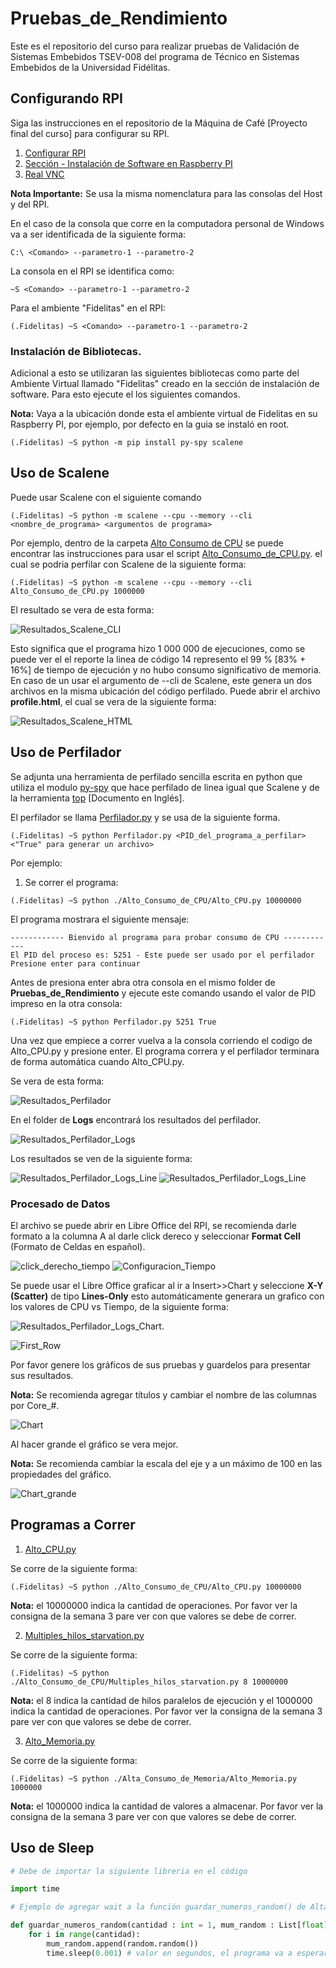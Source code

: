 # Pruebas_de_Rendimiento

Este es el repositorio del curso para realizar pruebas de Validación de Sistemas Embebidos TSEV-008 del programa de Técnico en Sistemas Embebidos de la Universidad Fidélitas.

## Configurando RPI

Siga las instrucciones en el repositorio de la Máquina de Café [Proyecto final del curso] para configurar su RPI.

1. [Configurar RPI](https://github.com/rscd27p/Maquina_de_Cafe/blob/main/Documentos/Configurar_RPI.md)
2. [Sección - Instalación de Software en Raspberry PI](https://github.com/rscd27p/Maquina_de_Cafe/tree/main)
3. [Real VNC](https://github.com/rscd27p/Maquina_de_Cafe/blob/main/Documentos/RealVNC.md)

**Nota Importante:**  Se usa la misma nomenclatura para las consolas del Host y del RPI.

En el caso de la consola que corre en la computadora personal de Windows va a ser identificada de la siguiente forma:

```
C:\ <Comando> --parametro-1 --parametro-2
```
La consola en el RPI se identifica como:

```
~S <Comando> --parametro-1 --parametro-2
```

Para el ambiente "Fidelitas" en el RPI:

```
(.Fidelitas) ~S <Comando> --parametro-1 --parametro-2
```

### Instalación de Bibliotecas.

Adicional a esto se utilizaran las siguientes bibliotecas como parte del Ambiente Virtual llamado "Fidelitas" creado en la sección de instalación de software. Para esto ejecute el los siguientes comandos.

**Nota:** Vaya a la ubicación donde esta el ambiente virtual de Fidelitas en su Raspberry PI, por ejemplo, por defecto en la guia se instaló en root.

```
(.Fidelitas) ~S python -m pip install py-spy scalene
```

## Uso de Scalene

Puede usar Scalene con el siguiente comando

```
(.Fidelitas) ~S python -m scalene --cpu --memory --cli <nombre_de_programa> <argumentos de programa>
```

Por ejemplo, dentro de la carpeta [Alto Consumo de CPU](./Alto_Consumo_de_CPU/) se puede encontrar las instrucciones para usar el script [Alto_Consumo_de_CPU.py](./Alto_Consumo_de_CPU/Alto_CPU.py). el cual se podria perfilar con Scalene de la siguiente forma:

```
(.Fidelitas) ~S python -m scalene --cpu --memory --cli Alto_Consumo_de_CPU.py 1000000
```

El resultado se vera de esta forma: 

![Resultados_Scalene_CLI](./imgs/Resultados-Scalene-CLI.png)

Esto significa que el programa hizo 1 000 000 de ejecuciones, como se puede ver el el reporte la linea de código 14 represento el 99 % [83% + 16%] de tiempo de ejecución y no hubo consumo significativo de memoria. En caso de un usar el argumento de --cli de Scalene, este genera un dos archivos en la misma ubicación del código perfilado. Puede abrir el archivo **profile.html**, el cual se vera de la siguiente forma:

![Resultados_Scalene_HTML](./imgs/Resultados-Scalene-HTML.png)

## Uso de Perfilador

Se adjunta una herramienta de perfilado sencilla escrita en python que utiliza el modulo [py-spy](https://github.com/benfred/py-spy) que hace perfilado de linea igual que Scalene y de la herramienta [top](https://www.geeksforgeeks.org/top-command-in-linux-with-examples/) [Documento en Inglés].

El perfilador se llama [Perfilador.py](Perfilador.py) y se usa de la siguiente forma. 

```
(.Fidelitas) ~S python Perfilador.py <PID_del_programa_a_perfilar> <"True" para generar un archivo>
```

Por ejemplo:

1. Se correr el programa:

```
(.Fidelitas) ~S python ./Alto_Consumo_de_CPU/Alto_CPU.py 10000000
```

El programa mostrara el siguiente mensaje: 

```
------------ Bienvido al programa para probar consumo de CPU ------------
El PID del proceso es: 5251 - Este puede ser usado por el perfilador
Presione enter para continuar
```

Antes de presiona enter abra otra consola en el mismo folder de **Pruebas_de_Rendimiento** y ejecute este comando usando el valor de PID impreso en la otra consola:

```
(.Fidelitas) ~S python Perfilador.py 5251 True
```

Una vez que empiece a correr vuelva a la consola corriendo el codigo de Alto_CPU.py y presione enter. El programa correra y el perfilador terminara de forma automática cuando Alto_CPU.py.

Se vera de esta forma:

![Resultados_Perfilador](./imgs/Resultados-Perfilador.png)

En el folder de **Logs** encontrará los resultados del perfilador. 

![Resultados_Perfilador_Logs](./imgs/Resultados-Perfilador-Logs.png)

Los resultados se ven de la siguiente forma:

![Resultados_Perfilador_Logs_Line](./imgs/Resultados-Perfilador-Line.png)
![Resultados_Perfilador_Logs_Line](./imgs/Resultados-Perfilador-CPU.png)

### Procesado de Datos

El archivo se puede abrir en Libre Office del RPI, se recomienda darle formato a la columna A al darle click dereco y seleccionar **Format Cell** (Formato de Celdas en español).

![click_derecho_tiempo](./imgs/Click_derecho_tiempo.png)
![Configuracion_Tiempo](./imgs/Formato%20Tiempo.png)

Se puede usar el Libre Office graficar al ir a Insert>>Chart y seleccione **X-Y (Scatter)** de tipo **Lines-Only** esto automáticamente generara un grafico con los valores de CPU vs Tiempo, de la siguiente forma:

![Resultados_Perfilador_Logs_Chart](./imgs/Resultados-Perfilador-Logs-Chart.png).

![First_Row](./imgs/First_Row.png)


Por favor genere los gráficos de sus pruebas y guardelos para presentar sus resultados. 

**Nota:** Se recomienda agregar títulos y cambiar el nombre de las columnas por Core_#.

![Chart](./imgs/Chart.png)

Al hacer grande el gráfico se vera mejor. 

**Nota:** Se recomienda cambiar la escala del eje y a un máximo de 100 en las propiedades del gráfico.

![Chart_grande](./imgs/Chart_grande.png)

## Programas a Correr

1. [Alto_CPU.py](./Alto_Consumo_de_CPU/Alto_CPU.py)

Se corre de la siguiente forma:

```
(.Fidelitas) ~S python ./Alto_Consumo_de_CPU/Alto_CPU.py 10000000
```
**Nota:** el 10000000 indica la cantidad de operaciones. Por favor ver la consigna de la semana 3 pare ver con que valores se debe de correr.

2. [Multiples_hilos_starvation.py](./Alto_Consumo_de_CPU/Multiples_hilos_starvation.py)

Se corre de la siguiente forma:

```
(.Fidelitas) ~S python ./Alto_Consumo_de_CPU/Multiples_hilos_starvation.py 8 10000000
```
**Nota:** el 8 indica la cantidad de hilos paralelos de ejecución y el 1000000 indica la cantidad de operaciones. Por favor ver la consigna de la semana 3 pare ver con que valores se debe de correr.

3. [Alto_Memoria.py](./Alto_Consumo_de_Memoria/Alto_Memoria.py)

Se corre de la siguiente forma:

```
(.Fidelitas) ~S python ./Alta_Consumo_de_Memoria/Alto_Memoria.py 1000000
```

**Nota:** el 1000000 indica la cantidad de valores a almacenar. Por favor ver la consigna de la semana 3 pare ver con que valores se debe de correr.

## Uso de Sleep

``` Python
# Debe de importar la siguiente libreria en el código

import time

# Ejemplo de agregar wait a la función guardar_numeros_random() de Alta_Memoria.py

def guardar_numeros_random(cantidad : int = 1, mum_random : List[float] = []):
    for i in range(cantidad):
        mum_random.append(random.random())
        time.sleep(0.001) # valor en segundos, el programa va a esperar 1 ms.

```

